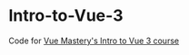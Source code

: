 # Intro-to-Vue-3
Code for [Vue Mastery's Intro to Vue 3 course](https://www.vuemastery.com/courses/intro-to-vue-3/)
